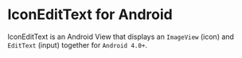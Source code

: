 # IconEditText for Android

IconEditText is an Android View that displays an `ImageView` (icon) and `EditText` (input) together for `Android 4.0+`.
